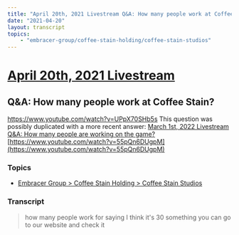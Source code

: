 ```yaml
---
title: "April 20th, 2021 Livestream Q&A: How many people work at Coffee Stain?"
date: "2021-04-20"
layout: transcript
topics:
    - "embracer-group/coffee-stain-holding/coffee-stain-studios"
---
```

# [April 20th, 2021 Livestream](../2021-04-20.md)
## Q&A: How many people work at Coffee Stain?
https://www.youtube.com/watch?v=UPpX70SHb5s
This question was possibly duplicated with a more recent answer: [March 1st, 2022 Livestream Q&A: How many people are working on the game?](./yt-55pQn6DUgpM.md) [https://www.youtube.com/watch?v=55pQn6DUgpM](https://www.youtube.com/watch?v=55pQn6DUgpM)


### Topics
* [Embracer Group > Coffee Stain Holding > Coffee Stain Studios](../topics/embracer-group/coffee-stain-holding/coffee-stain-studios.md)

### Transcript

> how many people work for saying I think it's 30 something you can go to our website and check it
